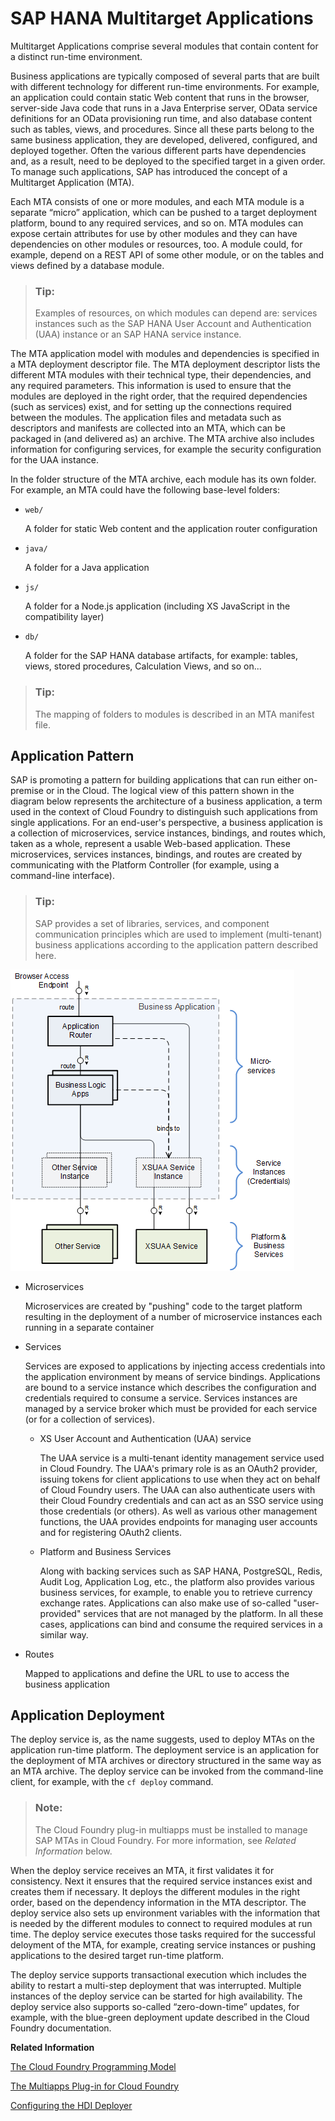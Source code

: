 <!-- loiod8226e641a124b629b0e8f7c111cd1ae -->

# SAP HANA Multitarget Applications

Multitarget Applications comprise several modules that contain content for a distinct run-time environment.

Business applications are typically composed of several parts that are built with different technology for different run-time environments. For example, an application could contain static Web content that runs in the browser, server-side Java code that runs in a Java Enterprise server, OData service definitions for an OData provisioning run time, and also database content such as tables, views, and procedures. Since all these parts belong to the same business application, they are developed, delivered, configured, and deployed together. Often the various different parts have dependencies and, as a result, need to be deployed to the specified target in a given order. To manage such applications, SAP has introduced the concept of a Multitarget Application \(MTA\).

Each MTA consists of one or more modules, and each MTA module is a separate “micro” application, which can be pushed to a target deployment platform, bound to any required services, and so on. MTA modules can expose certain attributes for use by other modules and they can have dependencies on other modules or resources, too. A module could, for example, depend on a REST API of some other module, or on the tables and views defined by a database module.

> ### Tip:  
> Examples of resources, on which modules can depend are: services instances such as the SAP HANA User Account and Authentication \(UAA\) instance or an SAP HANA service instance.

The MTA application model with modules and dependencies is specified in a MTA deployment descriptor file. The MTA deployment descriptor lists the different MTA modules with their technical type, their dependencies, and any required parameters. This information is used to ensure that the modules are deployed in the right order, that the required dependencies \(such as services\) exist, and for setting up the connections required between the modules. The application files and metadata such as descriptors and manifests are collected into an MTA, which can be packaged in \(and delivered as\) an archive. The MTA archive also includes information for configuring services, for example the security configuration for the UAA instance.

In the folder structure of the MTA archive, each module has its own folder. For example, an MTA could have the following base-level folders:

-   `web/`

    A folder for static Web content and the application router configuration

-   `java/`

    A folder for a Java application

-   `js/`

    A folder for a Node.js application \(including XS JavaScript in the compatibility layer\)

-   `db/`

    A folder for the SAP HANA database artifacts, for example: tables, views, stored procedures, Calculation Views, and so on...


> ### Tip:  
> The mapping of folders to modules is described in an MTA manifest file.



<a name="loiod8226e641a124b629b0e8f7c111cd1ae__section_j54_s2g_t1b"/>

## Application Pattern

SAP is promoting a pattern for building applications that can run either on-premise or in the Cloud. The logical view of this pattern shown in the diagram below represents the architecture of a business application, a term used in the context of Cloud Foundry to distinguish such applications from single applications. For an end-user's perspective, a business application is a collection of microservices, service instances, bindings, and routes which, taken as a whole, represent a usable Web-based application. These microservices, services instances, bindings, and routes are created by communicating with the Platform Controller \(for example, using a command-line interface\).

> ### Tip:  
> SAP provides a set of libraries, services, and component communication principles which are used to implement \(multi-tenant\) business applications according to the application pattern described here.

![](images/SAP_MTA_Application_Patterns_b8b8096.png)

-   Microservices

    Microservices are created by "pushing" code to the target platform resulting in the deployment of a number of microservice instances each running in a separate container

-   Services

    Services are exposed to applications by injecting access credentials into the application environment by means of service bindings. Applications are bound to a service instance which describes the configuration and credentials required to consume a service. Services instances are managed by a service broker which must be provided for each service \(or for a collection of services\).

    -   XS User Account and Authentication \(UAA\) service

        The UAA service is a multi-tenant identity management service used in Cloud Foundry. The UAA's primary role is as an OAuth2 provider, issuing tokens for client applications to use when they act on behalf of Cloud Foundry users. The UAA can also authenticate users with their Cloud Foundry credentials and can act as an SSO service using those credentials \(or others\). As well as various other management functions, the UAA provides endpoints for managing user accounts and for registering OAuth2 clients.

    -   Platform and Business Services

        Along with backing services such as SAP HANA, PostgreSQL, Redis, Audit Log, Application Log, etc., the platform also provides various business services, for example, to enable you to retrieve currency exchange rates. Applications can also make use of so-called "user-provided" services that are not managed by the platform. In all these cases, applications can bind and consume the required services in a similar way.


-   Routes

    Mapped to applications and define the URL to use to access the business application




## Application Deployment

The deploy service is, as the name suggests, used to deploy MTAs on the application run-time platform. The deployment service is an application for the deployment of MTA archives or directory structured in the same way as an MTA archive. The deploy service can be invoked from the command-line client, for example, with the `cf deploy` command.

> ### Note:  
> The Cloud Foundry plug-in multiapps must be installed to manage SAP MTAs in Cloud Foundry. For more information, see *Related Information* below.

When the deploy service receives an MTA, it first validates it for consistency. Next it ensures that the required service instances exist and creates them if necessary. It deploys the different modules in the right order, based on the dependency information in the MTA descriptor. The deploy service also sets up environment variables with the information that is needed by the different modules to connect to required modules at run time. The deploy service executes those tasks required for the successful deloyment of the MTA, for example, creating service instances or pushing applications to the desired target run-time platform.

The deploy service supports transactional execution which includes the ability to restart a multi-step deployment that was interrupted. Multiple instances of the deploy service can be started for high availability. The deploy service also supports so-called “zero-down-time” updates, for example, with the blue-green deployment update described in the Cloud Foundry documentation.

**Related Information**  


[The Cloud Foundry Programming Model](the-cloud-foundry-programming-model-df19a03.md "Writing applications for deployment to Cloud Foundry.")

[The Multiapps Plug-in for Cloud Foundry](https://plugins.cloudfoundry.org/#multiapps)

[Configuring the HDI Deployer](../40-HANA-Cloud-DB-Dev-Persistence-Model/configuring-the-hdi-deployer-d5bf65e.md "Set up and use the Node.js-based HDI Deployer in Cloud Foundry.")

